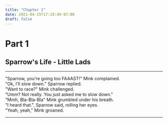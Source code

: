 ```yaml
---
title: "Chapter 1"
date: 2021-04-15T17:19:49-07:00
draft: false
---
```

# Part 1
## Sparrow's Life - Little Lads  
---

"Sparrow, you're going too FAAAST!" Mink complained.  
"Ok, I'll slow down." Sparrow replied.  
"Want to race?" Mink challenged.  
"Umm? Not really. You just asked me to slow down."  
"Mmh, Bla-Bla-Bla" Mink grumbled under his breath.  
"I heard that.", Sparrow said, rolling her eyes.  
"Yeah, yeah," Mink groaned.  

---



